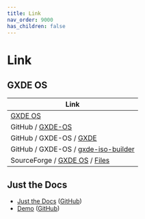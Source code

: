 ```yaml
---
title: Link
nav_order: 9000
has_children: false
---
```



# Link




## GXDE OS

| Link |
| ---- |
| [GXDE OS](https://www.gxde.org/) |
| GitHub / [GXDE-OS](https://github.com/GXDE-OS) |
| GitHub / GXDE-OS / [GXDE](https://github.com/GXDE-OS/GXDE) |
| GitHub / GXDE-OS / [gxde-iso-builder](https://github.com/GXDE-OS/gxde-iso-builder) |
| SourceForge / [GXDE OS](https://sourceforge.net/projects/gxde-os/) / [Files](https://sourceforge.net/projects/gxde-os/files/) |




## Just the Docs

* [Just the Docs](https://just-the-docs.github.io/just-the-docs/) ([GitHub](https://github.com/pmarsceill/just-the-docs))
* [Demo](https://pmarsceill.github.io/jtd-remote/) ([GitHub](https://github.com/pmarsceill/jtd-remote))
